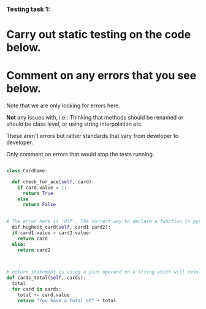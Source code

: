 ### Testing task 1:

# Carry out static testing on the code below.
# Comment on any errors that you see below.

Note that we are only looking for errors here.

**Not** any issues with, i.e.: 
Thinking that methods should be renamed or should be class level, or using string interpolation etc. 

These aren't errors but rather standards that vary from developer to developer. 

Only comment on errors that would stop the tests running.

```python

class CardGame:

  def check_for_ace(self, card):
    if card.value = 1:
      return True
    else
      return False
   

# The error here is 'dif'. The correct way to declare a function in python is def.
  dif highest_card(self, card1 card2):
  if card1.value > card2.value:
    return card
  else:
    return card2
  


# return statement is using a plus operand on a string which will result in an error.
def cards_total(self, cards):
  total
  for card in cards:
    total += card.value
    return "You have a total of" + total
  
```
